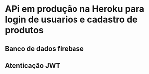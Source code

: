 # APi em produção na Heroku para login de usuarios  e cadastro de produtos

## Banco de dados firebase 
 ## Atenticação JWT 
